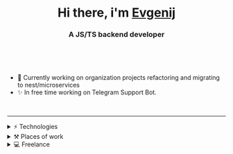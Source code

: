 <h1 align="center">Hi there, i'm <a href="https://t.me/doterok">Evgenij</a></h1>
<h3 align="center">A JS/TS backend developer</h2>

<br/>
<br/>
<br/>

- 👀 Currently working on organization projects refactoring and migrating to nest/microservices
- ✨ In free time working on Telegram Support Bot.

<br/>

<hr/>

<details>
  <summary>⚡ Technologies</summary>
  <br/>

  ![](https://img.shields.io/badge/MySQL-005C84?style=for-the-badge&logo=mysql&logoColor=white)
  ![](https://img.shields.io/badge/PostgreSQL-316192?style=for-the-badge&logo=postgresql&logoColor=white)
  ![](https://img.shields.io/badge/Docker-2CA5E0?style=for-the-badge&logo=docker&logoColor=white)
  ![](https://img.shields.io/badge/nestjs-E0234E?style=for-the-badge&logo=nestjs&logoColor=white)
  ![](https://img.shields.io/badge/Nginx-009639?style=for-the-badge&logo=nginx&logoColor=white)
  ![](https://img.shields.io/badge/next%20js-000000?style=for-the-badge&logo=nextdotjs&logoColor=white)
  ![](https://img.shields.io/badge/redis-CC0000.svg?&style=for-the-badge&logo=redis&logoColor=white)
  ![](https://img.shields.io/badge/Tailwind_CSS-38B2AC?style=for-the-badge&logo=tailwind-css&logoColor=white)
  ![](https://img.shields.io/badge/JavaScript-323330?style=for-the-badge&logo=javascript&logoColor=F7DF1E)
  ![](https://img.shields.io/badge/TypeScript-007ACC?style=for-the-badge&logo=typescript&logoColor=white)
  ![](https://img.shields.io/badge/eslint-3A33D1?style=for-the-badge&logo=eslint&logoColor=white)
  ![](https://img.shields.io/badge/prettier-1A2C34?style=for-the-badge&logo=prettier&logoColor=F7BA3E)
  ![](https://img.shields.io/badge/Zod-000000?style=for-the-badge&logo=zod&logoColor=3068B7)
  ![](https://img.shields.io/badge/typeorm-FE0803?style=for-the-badge&logo=typeorm&logoColor=white)
  ![](https://img.shields.io/badge/Linux_Mint-87CF3E?style=for-the-badge&logo=linux-mint&logoColor=white)
  ![](https://img.shields.io/badge/GIT-E44C30?style=for-the-badge&logo=git&logoColor=white)
  ![](https://img.shields.io/badge/Portainer-13BEF9?style=for-the-badge&logo=portainer&logoColor=white)
  ![](https://img.shields.io/badge/Jenkins-D24939?style=for-the-badge&logo=Jenkins&logoColor=white)
</details>

<details>
  <summary>⚒ Places of work</summary>
  <br/>
  
  [AcuVuz](https://github.com/AcuVuz) - Lead Software Engineer from September 2022
</details>

<details>
  <summary>💻 Freelance</summary>
  <br/>
  
  [Massage](https://massage-lg.org/) - A massage clinic site with admin panel.
</details>
